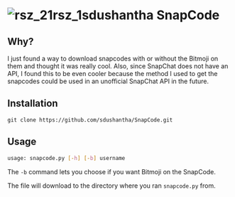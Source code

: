 # ![rsz_21rsz_1sdushantha](https://user-images.githubusercontent.com/27065646/35917016-c85127f8-0c0c-11e8-8792-4bda0f8b232e.png) SnapCode

## Why?
I just found a way to download snapcodes with or without the Bitmoji on them and thought it was really cool. Also, since SnapChat does not have an API, I found this to be even cooler because the method I used to get the snapcodes could be used in an unofficial SnapChat API in the future.

## Installation
```
git clone https://github.com/sdushantha/SnapCode.git
```
## Usage
```bash
usage: snapcode.py [-h] [-b] username
```
The ```-b``` command lets you choose if you want Bitmoji on the SnapCode.

The file will download to the directory where you ran ```snapcode.py``` from.
